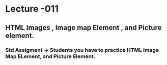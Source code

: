 # Lecture -011

## HTML Images , Image map Element , and Picture element. 

### Std Assigment -> Students you have to practice HTML Image Map ELement, and Picture Element. 

 